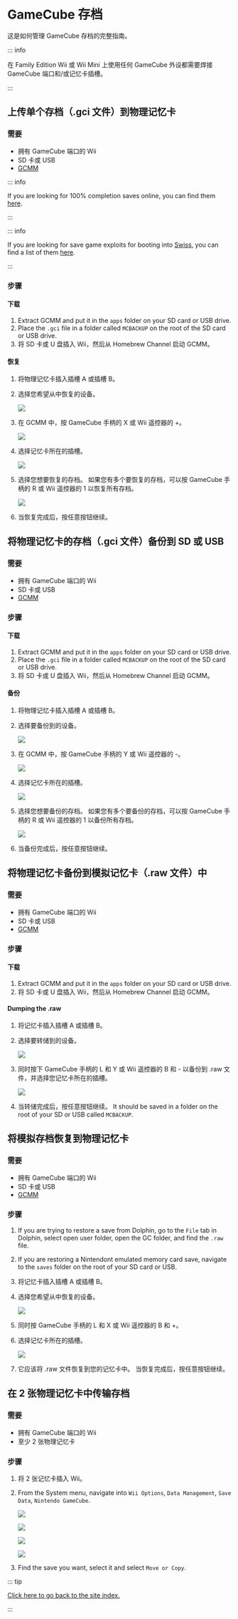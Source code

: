 # GameCube 存档

这是如何管理 GameCube 存档的完整指南。

::: info

在 Family Edition Wii 或 Wii Mini 上使用任何 GameCube 外设都需要焊接 GameCube 端口和/或记忆卡插槽。

:::

## 上传单个存档（.gci 文件）到物理记忆卡

### 需要

- 拥有 GameCube 端口的 Wii
- SD 卡或 USB
- [GCMM](https://oscwii.org/library/app/gcmm)

::: info

If you are looking for 100% completion saves online, you can find them [here](https://gamefaqs.gamespot.com/).

:::

::: info

If you are looking for save game exploits for booting into [Swiss](https://github.com/emukidid/swiss-gc/releases), you can find a list of them [here](https://www.gc-forever.com/wiki/index.php?title=Booting_homebrew#Game_Save_Exploits).

:::

### 步骤

#### 下载

1. Extract GCMM and put it in the `apps` folder on your SD card or USB drive.
2. Place the `.gci` file in a folder called `MCBACKUP` on the root of the SD card or USB drive.
3. 将 SD 卡或 U 盘插入 Wii，然后从 Homebrew Channel 启动 GCMM。

#### 恢复

1. 将物理记忆卡插入插槽 A 或插槽 B。

2. 选择您希望从中恢复的设备。

   ![](/images/homebrew/gcsaves/gcmm-select-device.jpg)

3. 在 GCMM 中，按 GameCube 手柄的 X 或 Wii 遥控器的 +。

   ![](/images/homebrew/gcsaves/gcmm-menu.jpg)

4. 选择记忆卡所在的插槽。

   ![](/images/homebrew/gcsaves/gcmm-mem-select.jpg)

5. 选择您想要恢复的存档。 如果您有多个要恢复的存档，可以按 GameCube 手柄的 R 或 Wii 遥控器的 1 以恢复所有存档。

   ![](/images/homebrew/gcsaves/gcmm-select-save.jpg)

6. 当恢复完成后，按任意按钮继续。

## 将物理记忆卡的存档（.gci 文件）备份到 SD 或 USB

### 需要

- 拥有 GameCube 端口的 Wii
- SD 卡或 USB
- [GCMM](https://oscwii.org/library/app/gcmm)

### 步骤

#### 下载

1. Extract GCMM and put it in the `apps` folder on your SD card or USB drive.
2. Place the `.gci` file in a folder called `MCBACKUP` on the root of the SD card or USB drive.
3. 将 SD 卡或 U 盘插入 Wii，然后从 Homebrew Channel 启动 GCMM。

#### 备份

1. 将物理记忆卡插入插槽 A 或插槽 B。

2. 选择要备份到的设备。

   ![](/images/homebrew/gcsaves/gcmm-select-device.jpg)

3. 在 GCMM 中，按 GameCube 手柄的 Y 或 Wii 遥控器的 -。

   ![](/images/homebrew/gcsaves/gcmm-menu.jpg)

4. 选择记忆卡所在的插槽。

   ![](/images/homebrew/gcsaves/gcmm-mem-select.jpg)

5. 选择您想要备份的存档。 如果您有多个要备份的存档，可以按 GameCube 手柄的 R 或 Wii 遥控器的 1 以备份所有存档。

   ![](/images/homebrew/gcsaves/gcmm-select-save.jpg)

6. 当备份完成后，按任意按钮继续。

## 将物理记忆卡备份到模拟记忆卡（.raw 文件）中

### 需要

- 拥有 GameCube 端口的 Wii
- SD 卡或 USB
- [GCMM](https://oscwii.org/library/app/gcmm)

### 步骤

#### 下载

1. Extract GCMM and put it in the `apps` folder on your SD card or USB drive.
2. 将 SD 卡或 U 盘插入 Wii，然后从 Homebrew Channel 启动 GCMM。

#### Dumping the .raw

1. 将记忆卡插入插槽 A 或插槽 B。

2. 选择要转储到的设备。

   ![](/images/homebrew/gcsaves/gcmm-select-device.jpg)

3. 同时按下 GameCube 手柄的 L 和 Y 或 Wii 遥控器的 B 和 - 以备份到 .raw 文件，并选择您记忆卡所在的插槽。

   ![](/images/homebrew/gcsaves/gcmm-mem-select.jpg)

4. 当转储完成后，按任意按钮继续。 It should be saved in a folder on the root of your SD or USB called `MCBACKUP`.

## 将模拟存档恢复到物理记忆卡

### 需要

- 拥有 GameCube 端口的 Wii
- SD 卡或 USB
- [GCMM](https://oscwii.org/library/app/gcmm)

### 步骤

1. If you are trying to restore a save from Dolphin, go to the `File` tab in Dolphin, select open user folder, open the GC folder, and find the `.raw` file.

2. If you are restoring a Nintendont emulated memory card save, navigate to the `saves` folder on the root of your SD card or USB.

3. 将记忆卡插入插槽 A 或插槽 B。

4. 选择您希望从中恢复的设备。

   ![](/images/homebrew/gcsaves/gcmm-select-device.jpg)

5. 同时按 GameCube 手柄的 L 和 X 或 Wii 遥控器的 B 和 +。

6. 选择记忆卡所在的插槽。

   ![](/images/homebrew/gcsaves/gcmm-mem-select.jpg)

7. 它应该将 .raw 文件恢复到您的记忆卡中。 当恢复完成后，按任意按钮继续。

## 在 2 张物理记忆卡中传输存档

### 需要

- 拥有 GameCube 端口的 Wii
- 至少 2 张物理记忆卡

### 步骤

1. 将 2 张记忆卡插入 Wii。

2. From the System menu, navigate into `Wii Options`, `Data Management`, `Save Data`, `Nintendo GameCube`.

   ![](/images/homebrew/gcsaves/sysmenu.jpg)

   ![](/images/homebrew/gcsaves/settings.jpg)

   ![](/images/homebrew/gcsaves/data-management.jpg)

   ![](/images/homebrew/gcsaves/save-data.jpg)

3. Find the save you want, select it and select `Move or Copy`.

::: tip

[Click here to go back to the site index.](site-navigation)

:::
